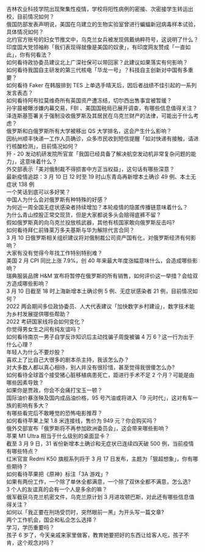 吉林农业科技学院出现聚集性疫情，学校将阳性病例的密接、次密接学生转运出校，目前情况如何？  
俄国防部发表声明说，美国在乌建立的生物实验室曾进行蝙蝠新冠病毒样本试验，具体情况如何？  
北约官方账号的妇女节推文中，乌克兰女兵被发现佩戴纳粹符号，这说明了什么？  
印度国大党领袖称「我们表现得就像是美国的奴隶」，有印度网友赞成「一直如此」，你有何看法？  
如何看待政协委员建议北上广深社保可以带回家？此建议如果落实有何影响？  
如何看待我国自主研发的第三代核电「华龙一号」？科技自主创新对中国有多重要？  
如何看待 Faker 在韩服排到 TES 上单选手晴天后，因后者战绩不佳引起的一系列发言表态？  
如何看待阿布拉莫维奇所有英国资产遭冻结，切尔西出售事宜被暂缓？  
孙宇晨被曝涉嫌内幕交易，FBI 、美国国税局已展开调查，有哪些信息值得关注？  
泽连斯基签署关于强制没收俄罗斯及其居民在乌克兰财产的法律，可能出于什么考虑？  
俄罗斯和白俄罗斯所有大学被移出 QS 大学排名，这会产生什么影响？  
因杭州顺丰快递一工作人员确诊，众多市民收到短信提醒「如对快递有接触，请进行核酸检测」，目前情况如何？  
歼 - 20 发动机研发院所官宣「我国已经具备了解决航空发动机非常复杂问题的能力」，这意味着什么？  
外交部表示「美对俄制裁不得损害中方正当权益」，这句话有哪些深意？  
最新疫情追踪：3 月 10 日 12 时至 19 时山东青岛再新增本土确诊 49 例、本土无症状 138 例  
一个笑话到底可以多好笑？  
中国人为什么会对俄罗斯有种特殊的好感？  
为何近一周全国无症状感染者持续增加？本轮疫情的隐匿传播链意味着什么？  
为什么青山控股正常交现货，但是大家都说多头会赔得底裤不留？  
假如俄罗斯真的向乌克兰投放核武器，其他有核国家敢向俄罗斯反击吗?  
如何看待拜仁前锋莱万多夫基斯与华为解除代言合同？  
3 月 10 日俄罗斯相关组织建议将对俄制裁公司资产国有化，对俄罗斯经济有何影响？  
大家有没有觉得今年找工作特别特别难？  
美国 2 月 CPI  同比上涨 7.9%，创 40 年来最大年度涨幅意味什么，会造成哪些影响？  
瑞典服装品牌 H&M 宣布将暂停在俄罗斯的所有销售，如何评价这一举措？会给双方造成哪些影响？  
3 月 10 日截至 18 时上海新增本土确诊例 5 例、无症状感染者 21 例，目前情况如何？  
2022 两会期间多位政协委员、人大代表建议「加快数字乡村建设」，数字技术能为乡村发展提供哪些帮助？  
2022 考研国家线将会如何变化？  
你觉得男女生之间有纯友谊吗？  
如何看待南京一男子自学反诈知识后主动找骗子周旋被骗 4 万 6？这一行为出于什么心理？  
年轻人为什么不要炒股？  
喜欢上了比自己大很多的剧本杀主持，我该怎么办？  
对大多数人都以真心相待，别人并没有很珍惜，甚至觉得我很傻怎么办?  
如何看待全球首个接受猪心脏移植病患死亡，距进行手术不足 2 个月？可能是由哪些因素导致？  
如果你是贾政，你会不会痛打宝玉一顿？  
国际油价暴涨殃及国内成品油价格，95 号汽油或将进入「9 元时代」，这对有车一族的影响有多大？  
有哪些看完后不敢睡觉的恐怖电影推荐？  
如何看待苹果上架 1.8 米连接线，售价为 949 元？你会购买吗？  
俄外交部宣布「俄罗斯将不再参加欧洲委员会」，这会带来哪些影响？  
苹果 M1 Ultra 相当于什么级别的桌面显卡？  
截至 3 月 9 日，31 省份新增本土确诊和无症状已连续四天破 500 例，当前疫情有哪些特点？  
红米官宣 Redmi K50 旗舰系列将于 3 月 17 日发布，主题为「狠超想象」，你有哪些期待？  
如何看待苹果把《原神》标注「3A 游戏」?  
如果有两份工作，一个除了单休全都满意，一个除了双休全都不满意，怎么选?  
3 个人的友谊真的会有一个人是多余的嘛？  
俄军截获乌克兰机密文件，乌克兰原计划 3 月进攻顿巴斯，对此还有哪些信息值得关注？  
如何以「我正要在刑场受罚时，突然眼前一黑」为开头写一篇文章?  
两个工作机会，国企和私企怎么选择？  
学习，学历重要吗？  
孩子 6 岁了，今天亲戚来家里做客，教育她要把好的东西让给客人吃，孩子不肯，这个观念对吗？  
